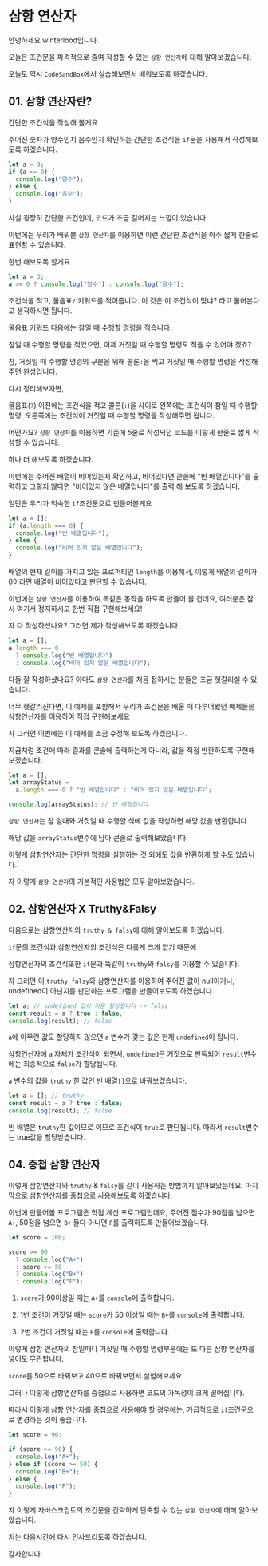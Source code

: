 # 삼항 연산자

안녕하세요 winterlood입니다.

오늘은 조건문을 파격적으로 줄여 작성할 수 있는 `삼항 연산자`에 대해 알아보겠습니다.

오늘도 역시 `CodeSandBox`에서 실습해보면서 배워보도록 하겠습니다.

## 01. 삼항 연산자란?

간단한 조건식을 작성해 볼게요

주어진 숫자가 양수인지 음수인지 확인하는 간단한 조건식을 `if`문을 사용해서 작성해보도록 하겠습니다.

```javascript
let a = 3;
if (a >= 0) {
  console.log("양수");
} else {
  console.log("음수");
}
```

사실 굉장히 간단한 조건인데, 코드가 조금 길어지는 느낌이 있습니다.

이번에는 우리가 배워볼 `삼항 연산자`를 이용하면 이런 간단한 조건식을 아주 짧게 한줄로 표현할 수 있습니다.

한번 해보도록 할게요

```javascript
let a = 3;
a >= 0 ? console.log("양수") : console.log("음수");
```

조건식을 적고, 물음표`?` 키워드를 적어줍니다. 이 것은 이 조건식이 맞냐? 라고 물어본다고 생각하시면 됩니다.

물음표 키워드 다음에는 참일 때 수행할 명령을 적습니다.

참일 때 수행할 명령을 적었으면, 이제 거짓일 때 수행할 명령도 적을 수 있어야 겠죠?

참, 거짓일 때 수행할 명령의 구분을 위해 콜론`:`을 찍고 거짓일 때 수행할 명령을 작성해주면 완성입니다.

다시 정리해보자면,

물음표(`?`) 이전에는 조건식을 적고 콜론(`:`)을 사이로 왼쪽에는 조건식이 참일 때 수행할 명령, 오른쪽에는 조건식이 거짓일 때 수행할 명령을 작성해주면 됩니다.

어떤가요? `삼항 연산자`를 이용하면 기존에 5줄로 작성되던 코드를 이렇게 한줄로 짧게 작성할 수 있습니다.

하나 더 해보도록 하겠습니다.

이번에는 주어진 배열이 비어있는지 확인하고, 비어있다면 콘솔에 "빈 배열입니다"를 출력하고 그렇지 않다면 "비어있지 않은 배열입니다"를 출력 해 보도록 하겠습니다.

일단은 우리가 익숙한 `if`조건문으로 만들어볼게요

```javascript
let a = [];
if (a.length === 0) {
  console.log("빈 배열입니다");
} else {
  console.log("비어 있지 않은 배열입니다");
}
```

배열의 현재 길이를 가지고 있는 프로퍼티인 `length`를 이용해서, 이렇게 배열의 길이가 0이라면 배열이 비어있다고 판단할 수 있습니다.

이번에는 `삼항 연산자`를 이용하여 똑같은 동작을 하도록 만들어 볼 건데요, 여러분은 잠시 여기서 정지하시고 한번 직접 구현해보세요!

자 다 작성하셨나요? 그러면 제가 작성해보도록 하겠습니다.

```javascript
let a = [];
a.length === 0
  ? console.log("빈 배열입니다")
  : console.log("비어 있지 않은 배열입니다");
```

다들 잘 작성하셨나요? 아마도 `삼항 연산자`를 처음 접하시는 분들은 조금 헷갈리실 수 있습니다.

너무 헷갈리신다면, 이 예제를 포함해서 우리가 조건문을 배울 때 다루어봤던 예제들을 삼항연산자를 이용하여 직접 구현해보세요

자 그러면 이번에는 이 예제를 조금 수정해 보도록 하겠습니다.

지금처럼 조건에 따라 결과를 콘솔에 출력하는게 아니라, 값을 직접 반환하도록 구현해보겠습니다.

```javascript
let a = [];
let arrayStatus =
  a.length === 0 ? "빈 배열입니다" : "비어 있지 않은 배열입니다";

console.log(arrayStatus); // 빈 배열입니다
```

`삼항 연산자`는 참 일때와 거짓일 때 수행할 식에 값을 작성하면 해당 값을 반환합니다.

해당 값을 `arrayStatus`변수에 담아 콘솔로 출력해보았습니다.

이렇게 삼항연산자는 간단한 명령을 실행하는 것 외에도 값을 반환하게 할 수도 있습니다.

자 이렇게 `삼항 연산자`의 기본적인 사용법은 모두 알아보았습니다.

## 02. 삼항연산자 X Truthy&Falsy

다음으로는 삼항연산자와 `truthy & falsy`에 대해 알아보도록 하겠습니다.

`if`문의 조건식과 삼항연산자의 조건식은 다를게 크게 없기 때문에

삼항연산자의 조건식또한 `if`문과 똑같이 `truthy`와 `falsy`를 이용할 수 있습니다.

자 그러면 이 `truthy falsy`와 삼항연산자를 이용하여 주어진 값이 null이거나, undefined이 아닌지를 판단하는 프로그램을 만들어보도록 하겠습니다.

```javascript
let a; // undefined 값이 자동 할당됩니다 -> falsy
const result = a ? true : false;
console.log(result); // false
```

`a`에 아무런 값도 할당하지 않으면 `a` 변수가 갖는 값은 현재 `undefined`이 됩니다.

삼항연산자에 `a` 자체가 조건식이 되면서, `undefined`은 거짓으로 판독되어 `result`변수에는 최종적으로 `false`가 할당됩니다.

`a` 변수의 값을 `truthy` 한 값인 빈 배열`[]`으로 바꿔보겠습니다.

```javascript
let a = []; // truthy
const result = a ? true : false;
console.log(result); // false
```

빈 배열은 `truthy`한 값이므로 이므로 조건식이 `true`로 판단됩니다. 따라서 `result`변수는 true값을 할당받습니다.

## 04. 중첩 삼항 연산자

이렇게 삼항연산자와 `truthy` & `falsy`를 같이 사용하는 방법까지 알아보았는데요, 마지막으로 삼항연산자를 중첩으로 사용해보도록 하겠습니다.

이번에 만들어볼 프로그램은 학점 계산 프로그램인데요, 주어진 점수가 90점을 넘으면 `A+`, 50점을 넘으면 `B+` 둘다 아니면 `F`를 출력하도록 만들어보겠습니다.

```javascript
let score = 100;

score >= 90
  ? console.log("A+")
  : score >= 50
  ? console.log("B+")
  : console.log("F");
```

1. `score`가 90이상일 때는 `A+`를 `console`에 출력합니다.

2. 1번 조건이 거짓일 때는 `score`가 50 이상일 때는 `B+`를 `console`에 출력합니다.

3. 2번 조건이 거짓일 때는 `F`를 `console`에 출력합니다.

이렇게 삼항 연산자의 참일때나 거짓일 때 수행할 명령부분에는 또 다른 삼항 연산자를 넣어도 무관합니다.

`score`를 50으로 바꿔보고 40으로 바꿔보면서 실험해보세요

그러나 이렇게 삼항연산자를 중첩으로 사용하면 코드의 가독성이 크게 떨어집니다.

따라서 이렇게 삼항 연산자를 중첩으로 사용해야 할 경우에는, 가급적으로 `if`조건문으로 변경하는 것이 좋습니다.

```javascript
let score = 90;

if (score >= 90) {
  console.log("A+");
} else if (score >= 50) {
  console.log("B+");
} else {
  console.log("F");
}
```

자 이렇게 자바스크립트의 조건문을 간략하게 단축할 수 있는 `삼항 연산자`에 대해 알아보았습니다.

저는 다음시간에 다시 인사드리도록 하겠습니다.

감사합니다.
